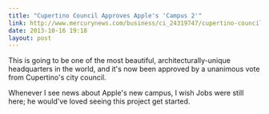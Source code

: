 ```yaml
---
title: "Cupertino Council Approves Apple's 'Campus 2'"
link: http://www.mercurynews.com/business/ci_24319747/cupertino-council-clears-huge-apple-spaceship-campus-liftoff
date: 2013-10-16 19:18
layout: post
---
```

This is going to be one of the most beautiful, architecturally-unique headquarters in the world, and it's now been approved by a unanimous vote from Cupertino's city council.

Whenever I see news about Apple's new campus, I wish Jobs were still here; he would've loved seeing this project get started.